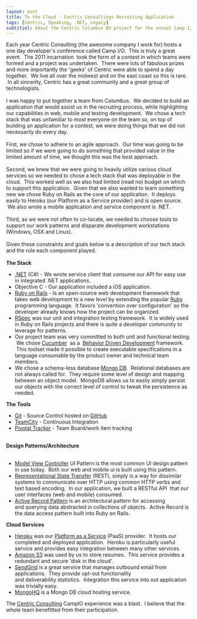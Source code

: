 ```yaml
---
layout: post
title: To the Cloud - Centric Consultings Recruiting Application
tags: [Centric, Speaking, .NET, Legacy]
subtitiel: About the Centric Columbus BU project for the annual Camp I/O Conference.
---
```

Each year Centric Consulting (the awesome company I work for) hosts a one day developer's conference called Camp I/O. &nbsp;This is truly a great event. &nbsp;The 2011 incarnation &nbsp;took the form of a contest in which teams were formed and a project was undertaken. &nbsp;There were lots of fabulous prizes and more importantly the 'geeks' of Centric were able to spend a day together. &nbsp;We live all over the midwest and on the east coast so this is rare. &nbsp;In all sincerity, Centric has a great community and a great group of technologists.<br />
<br />
I was happy to put together a team from Columbus. &nbsp;We decided to build an application that would assist us in the recruiting process, while highlighting our capabilities in web, mobile and testing development. &nbsp;We chose a tech stack that was unfamiliar to most everyone on the team so, on top of building an application for a contest, we were doing things that we did not necessarily do every day.<br />
<br />
First, we chose to adhere to an agile approach. &nbsp;Our time was going to be limited so if we were going to do something that provided value in the limited amount of time, we thought this was the best approach.<br />
<br />
Second, we knew that we were going to heavily utilize various cloud services so we needed to chose a tech stack that was deployable in the cloud. &nbsp;This worked well as we also had limited (read no) budget on which to support this application. &nbsp;Given that we also wanted to learn something new we chose Ruby on Rails as the core of our application. &nbsp;It deploys easily to Heroku (our Platform as a Service provider) and is open source. &nbsp;We also wrote a mobile application and service component is .NET.<br />
<br />
Third, as we were not often to co-locate, we needed to choose tools to support our work patterns and disparate development workstations (Windows, OSX and Linux).<br />
<br />
Given these constraints and goals below is a description of our tech stack and the role each component played.<br />
<br />
<b>The Stack</b><br />
<ul>
<li><a href="http://asp.net/" target="_blank">.NET</a> (C#) - We wrote service client that consume our API for easy use in integrated .NET applications.</li>
<li>Objective C - Our application included a iOS application.</li>
<li><a href="http://rubyonrails.org/" target="_blank">Ruby on Rails</a> - Is an open-source web development framework that takes web development to a new level by extending the popular <a href="http://www.ruby-lang.org/" target="_blank">Ruby</a> programming language. &nbsp;It favors 'convention over configuration' so the developer already knows how the project can be organized.</li>
<li><a href="http://rspec.info/" target="_blank">RSpec</a> was our unit and integration testing framework. &nbsp;It is widely used in Ruby on Rails projects and there is quite a developer&nbsp;community to leverage for patterns.</li>
<li>Our project team was very committed to both unit and functional testing. &nbsp;We chose&nbsp;<a href="http://cukes.info/" target="_blank">Cucumber</a> &nbsp;as a &nbsp;<a href="http://en.wikipedia.org/wiki/Behavior_Driven_Development" target="_blank">Behavior Driven Development</a> framework. &nbsp;This toolset made it possible to create executable specifications in a language consumable by the product owner and technical team members.</li>
<li>We chose a schema-less database <a href="http://www.mongodb.org/" target="_blank">Mongo DB</a>. &nbsp;Relational databases are not always called for. &nbsp;They require some level of design and mapping between an object model. &nbsp;MongoDB allows us to easily simply persist our objects with the correct level of control to tweak the persistence as needed.</li>
</ul>
<div>
<b>The Tools</b></div>
<div>
<ul>
<li><a href="http://git-scm.com/" target="_blank">Git</a> - Source Control hosted on <a href="http://www.github.com/" target="_blank">GitHub</a></li>
<li><a href="http://www.jetbrains.com/teamcity/" target="_blank">TeamCity</a> - Continuous Integration</li>
<li><a href="http://www.pivotaltracker.com/" target="_blank">Pivotal Tracker</a> - Team Board/work item tracking</li>
</ul>
</div>
<br />
<b>Design Patterns/Architecture</b><br />
<br />
<ul>
<li><a href="http://en.wikipedia.org/wiki/Model_view_controller" target="_blank">Model View Controller</a> UI Pattern is the most common UI design pattern in use today. &nbsp;Both our web and mobile ui is built using this pattern.</li>
<li><a href="http://en.wikipedia.org/wiki/REST" target="_blank">Representational State Transfer</a> (REST), simply is a way for dissimilar systems to communicate over HTTP using common HTTP verbs and text based encoding. &nbsp;In our application, we built a RESTful API &nbsp;that our user interfaces (web and mobile) consumed.</li>
<li><a href="http://en.wikipedia.org/wiki/Active_record_pattern" target="_blank">Active Record Pattern</a> is an architectural pattern for accessing and&nbsp;querying&nbsp;data abstracted in collections of objects. &nbsp;Active Record is the data access pattern built into Ruby on Rails.</li>
</ul>
<div>
<b>Cloud Services</b></div>
<div>
<ul>
<li><a href="http://www.heroku.com/how" target="_blank">Heroku</a> was our <a href="http://en.wikipedia.org/wiki/Platform_as_a_service" target="_blank">Platform as a Service</a> (PaaS) provider. &nbsp;It hosts our completed and deployed application. &nbsp;Heroku is particularly useful service and provides easy integration between many other services.</li>
<li><a href="http://aws.amazon.com/s3/" target="_blank">Amazon S3</a> was used by us to store resumes. &nbsp;This service provides a redundant and secure 'disk in the cloud'.</li>
<li><a href="http://www.sendgrid.com/features.html" target="_blank">SendGrid</a> is a great service that manages outbound email from applications. &nbsp;They provide opt-out functionality and&nbsp;deliverability&nbsp;statistics. &nbsp;Integration this service into out application was trivially easy.</li>
<li><a href="http://www.mongohq.com/" target="_blank">MongoHQ</a> is a Mongo DB cloud hosting service.</li>
</ul>
</div>
<div class="separator" style="clear: both; text-align: left;">
<span style="text-align: -webkit-auto;">The <a href="http://www.centricconsulting.com/" target="_blank">Centric Consulting</a> CampIO experience was a blast. &nbsp;I believe that the whole team benefitted from their participation.</span></div>
<div class="separator" style="clear: both; text-align: center;">
<br /></div>
